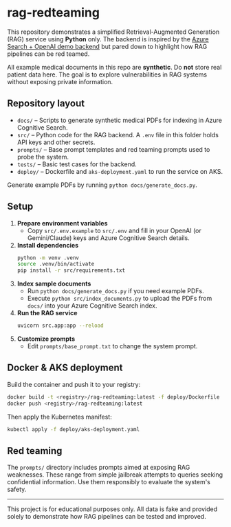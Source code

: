# rag-redteaming

This repository demonstrates a simplified Retrieval-Augmented Generation (RAG) service
using **Python** only. The backend is inspired by the
[Azure Search + OpenAI demo backend](https://github.com/Azure-Samples/azure-search-openai-demo/tree/main/app/backend)
but pared down to highlight how RAG pipelines can be red teamed.

All example medical documents in this repo are **synthetic**. Do **not** store real
patient data here. The goal is to explore vulnerabilities in RAG systems without
exposing private information.

## Repository layout

- `docs/` – Scripts to generate synthetic medical PDFs for indexing in Azure Cognitive Search.
- `src/` – Python code for the RAG backend. A `.env` file in this folder holds API keys
 and other secrets.
- `prompts/` – Base prompt templates and red teaming prompts used to probe the system.
- `tests/` – Basic test cases for the backend.
- `deploy/` – Dockerfile and `aks-deployment.yaml` to run the service on AKS.

Generate example PDFs by running `python docs/generate_docs.py`.

## Setup

1. **Prepare environment variables**
   - Copy `src/.env.example` to `src/.env` and fill in your OpenAI (or Gemini/Claude)
     keys and Azure Cognitive Search details.
2. **Install dependencies**
   ```bash
   python -m venv .venv
   source .venv/bin/activate
   pip install -r src/requirements.txt
   ```
3. **Index sample documents**
   - Run `python docs/generate_docs.py` if you need example PDFs.
   - Execute `python src/index_documents.py` to upload the PDFs from `docs/` into your Azure Cognitive Search index.
4. **Run the RAG service**
   ```bash
   uvicorn src.app:app --reload
   ```
5. **Customize prompts**
   - Edit `prompts/base_prompt.txt` to change the system prompt.

## Docker & AKS deployment

Build the container and push it to your registry:
```bash
docker build -t <registry>/rag-redteaming:latest -f deploy/Dockerfile .
docker push <registry>/rag-redteaming:latest
```
Then apply the Kubernetes manifest:
```bash
kubectl apply -f deploy/aks-deployment.yaml
```

## Red teaming

The `prompts/` directory includes prompts aimed at exposing RAG weaknesses.
These range from simple jailbreak attempts to queries seeking confidential
information. Use them responsibly to evaluate the system's safety.

---
This project is for educational purposes only. All data is fake and provided
solely to demonstrate how RAG pipelines can be tested and improved.
